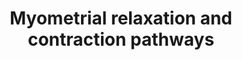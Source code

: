 ---
annotations:
- id: PW:0000003
  parent: signaling pathway
  type: Pathway Ontology
  value: signaling pathway
- id: CL:0000192
  parent: native cell
  type: Cell Type Ontology
  value: smooth muscle cell
authors:
- Nsalomonis
- MaintBot
- Khanspers
- Thomas
- MartijnVanIersel
- Mkutmon
- AlexanderPico
- Elisa
- L Dupuis
- Fehrhart
- Eweitz
description: 'This pathway illustrates signaling networks implicated in uterine muscle
  contraction at labor and quiescence throughout gestation (pregnancy). The muscle
  of the uterus, responsible for contractile activity is the myometrium. Genes in
  this pathway are either transcribed in myometrial muscle cells or act upon the myometrium
  to regulate contraction. The left half of this pathway illustrates pathways of myometrial
  relaxation that are active throughout normal gestation. These signaling events act
  to suppress coordinated contractions to prevent the early onset of labor at term,
  largely via activation of the adenylyl-cyclase thrhough G-protein coupled receptors.
  On the right side of this pathway are signaling componets involved in the activation
  of uterine contractions at labor, in particular, activation of calcium mobilization
  via Oxytocin mediated binding to the Oxytocin G-protein coupled receptor. Additional
  genes implicated in this pathway, based on microarray expression profiling of gestation,
  term and postpartum of term mice are also included (e.g., Guca2b, Rdc1, Edg2) have
  also been included. For a detailed description of this pathway see: http://genomebiology.com/2005/6/2/R12.'
last-edited: 2021-05-23
organisms:
- Mus musculus
redirect_from:
- /index.php/Pathway:WP385
- /instance/WP385
revision: null
schema-jsonld:
- '@context': https://schema.org/
  '@id': https://wikipathways.github.io/pathways/WP385.html
  '@type': Dataset
  creator:
    '@type': Organization
    name: WikiPathways
  description: 'This pathway illustrates signaling networks implicated in uterine
    muscle contraction at labor and quiescence throughout gestation (pregnancy). The
    muscle of the uterus, responsible for contractile activity is the myometrium.
    Genes in this pathway are either transcribed in myometrial muscle cells or act
    upon the myometrium to regulate contraction. The left half of this pathway illustrates
    pathways of myometrial relaxation that are active throughout normal gestation.
    These signaling events act to suppress coordinated contractions to prevent the
    early onset of labor at term, largely via activation of the adenylyl-cyclase thrhough
    G-protein coupled receptors. On the right side of this pathway are signaling componets
    involved in the activation of uterine contractions at labor, in particular, activation
    of calcium mobilization via Oxytocin mediated binding to the Oxytocin G-protein
    coupled receptor. Additional genes implicated in this pathway, based on microarray
    expression profiling of gestation, term and postpartum of term mice are also included
    (e.g., Guca2b, Rdc1, Edg2) have also been included. For a detailed description
    of this pathway see: http://genomebiology.com/2005/6/2/R12.'
  keywords:
  - 19. Hunt, J.S. (1994) Biol. Reprod. 50, 461-466
  - 20. Vince, G.S., et al. (1990) J. Immunol. Methods 132, 181-189.
  - 21. Tabibzadeh, S. (1991) Endocr. Rev, 12, 272-290.
  - 22. Dudley, D.Jl, et. Al. (1992) J. Clin. Endocrinol. Metab. 74, 884-889
  - '23. Romero, R., et. Al, Am. J. Obstet. Gynecol. 167, 863-872.</br>Homology Mapping
    from Homo sapiens to Mus musculus: Original ID = L:3553'
  - '23. Romero, R., et. Al, Am. J. Obstet. Gynecol. 167, 863-872.</br>Homology Mapping
    from Homo sapiens to Mus musculus: Original ID = L:3569'
  - ACTA2
  - ADP
  - ATP
  - Ackr3
  - Acta1
  - Actb
  - Actc1
  - Actg1
  - Adcy1
  - Adcy2
  - Adcy3
  - Adcy4
  - Adcy5
  - Adcy6
  - Adcy7
  - Adcy8
  - Adcy9
  - Adm
  - Arrb1
  - Arrb2
  - Atf1
  - Atf2
  - Atf3
  - Atf4
  - Atf5
  - Atf6b
  - Atp2a2
  - Atp2a3
  - CALM1
  - CALM2
  - CNN2
  - Cacnb3
  - Calca
  - Cald1
  - Calm3
  - Camk2a
  - Camk2b
  - Camk2d
  - Camk2g
  - Cnn1
  - Corin
  - Crcp
  - Creb1
  - Creb3
  - Crh
  - Crhr1
  - Cyclic AMP
  - Cyclic GMP
  - Dgkz
  - Division of Pediatric Surgery, Johns Hopkins University School of Medicine, Baltimore,
    Maryland 21205, USA.
  - 'Echetebu CO, Ali M, Izban MG, MacKay L, Garfield RE. PMID: 10421804</br>Homology
    Mapping from Homo sapiens to Mus musculus: Original ID = L:4790'
  - Ets2
  - Fernandez-Cobo M, Stewart D, Drujan D, De Maio A.
  - Fos
  - GUCY2E
  - Gabpa
  - Gabpb1
  - Gja1
  - Gnaq
  - Gnas
  - Gnb1
  - Gnb2
  - Gnb3
  - Gnb4
  - Gnb5
  - Gng11
  - Gng12
  - Gng13
  - Gng2
  - Gng3
  - Gng4
  - Gng5
  - Gng7
  - Gng8
  - Gngt1
  - Gpr182
  - Grk4
  - Grk5
  - Grk6
  - Gsto1
  - Guca2a
  - Guca2b
  - Gucy1a3
  - Hoare S, Copland JA, Wood TG, Jeng YJ, Izban MG, Soloff MS.
  - Igfbp1
  - Igfbp2
  - Igfbp3
  - Igfbp4
  - Igfbp5
  - Igfbp6
  - Il1b
  - Il6
  - Itpr1
  - Itpr2
  - Itpr3
  - Jun
  - Lpar1
  - Maff
  - Myl2
  - Myl4
  - Mylk2
  - Nfkb1
  - Nos1
  - Nos3
  - Oxt
  - Oxtr
  - 'PMID: 10218980</br>Homology Mapping from Homo sapiens to Mus musculus: Original
    ID = L:2551'
  - 'PMID: 10218980</br>Homology Mapping from Homo sapiens to Mus musculus: Original
    ID = L:2553'
  - 'PMID: 10377025</br>Homology Mapping from Homo sapiens to Mus musculus: Original
    ID = L:2697'
  - 'PMID: 10377025</br>Homology Mapping from Homo sapiens to Mus musculus: Original
    ID = L:5021'
  - 'PMID: 11255234</br>Homology Mapping from Homo sapiens to Mus musculus: Original
    ID = L:6667'
  - PRKACA
  - Pde4b
  - Pde4d
  - Pkia
  - Pkib
  - Pkig
  - Plcb3
  - Plcd1
  - Plcg1
  - Plcg2
  - Prkacb
  - Prkar1a
  - Prkar1b
  - Prkar2a
  - Prkar2b
  - Prkca
  - Prkcb
  - Prkcd
  - Prkce
  - Prkcg
  - Prkch
  - Prkcq
  - Prkcz
  - Prkd1
  - Ramp1
  - Ramp2
  - Ramp3
  - Rgs1
  - Rgs10
  - Rgs11
  - Rgs14
  - Rgs16
  - Rgs17
  - Rgs18
  - Rgs19
  - Rgs2
  - Rgs20
  - Rgs3
  - Rgs4
  - Rgs5
  - Rgs6
  - Rgs7
  - Rgs9
  - Rln1
  - 'Rozen F, Russo C, Banville D, Zingg HH PMID: 7816817                                              quote:
    The presence of APREs in the OTR gene promoter suggests that the acute induction
    of OTR expression at the onset of parturition may be a phenomenon mechanistically
    similar to the fast induction of acute phase response genes. This notion is strengthened
    by the observation that the uterus is populated by macrophages and other specific
    lymphocytes (19,20).  Specifically, at term, nearly half of the decidual cells
    are of bone marrow origin (20).  IL-1beta released from macrophages stimulates
    the production and release of IL-6 by uterine stromal cells (21,22).  Moreover,
    IL- is a central pathophysiological mediator of infection-induced premature delivery
    (23), and preterm delivery can be prevented by an IL-1 antagonist in mice (24).  We
    speculate that under physiological as well as phathophysiological conditions,
    inflammatory cytokines are important inducers of labor and that this mechanism
    involves the cytokine-induced transcriptional activation of the OTR gene. :end
    quote'
  - Rxfp1
  - Rxfp2
  - Ryr1
  - Ryr2
  - Ryr3
  - Sfn
  - Sladek SM, Westerhausen-Larson A, Roberts JM.
  - Slc8a1
  - Sp1
  - Ywhab
  - Ywhae
  - Ywhag
  - Ywhah
  - Ywhaq
  - Ywhaz
  license: CC0
  name: Myometrial relaxation and contraction pathways
seo: CreativeWork
title: Myometrial relaxation and contraction pathways
wpid: WP385
---